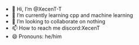 - 👋 Hi, I’m @XecenT-T
- 🌱 I’m currently learning cpp and machine learning
- 💞️ I’m looking to collaborate on nothing
- 📫 How to reach me discord:XecenT
- 😄 Pronouns: he/him

<!---
XecenT-T/XecenT-T is a ✨ special ✨ repository because its `README.md` (this file) appears on your GitHub profile.
You can click the Preview link to take a look at your changes.
--->
